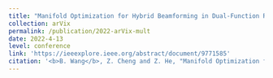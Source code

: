 ```yaml
---
title: "Manifold Optimization for Hybrid Beamforming in Dual-Function Radar-Communication System."
collection: arVix
permalink: /publication/2022-arVix-mult
date: 2022-4-13
level: conference
link: 'https://ieeexplore.ieee.org/abstract/document/9771585'
citation: '<b>B. Wang</b>, Z. Cheng and Z. He, "Manifold Optimization for Hybrid Beamforming in Dual-Function Radar-Communication System," submitted to <i>Multidimensional Systems and Signal Processing</i>.'
---
```

